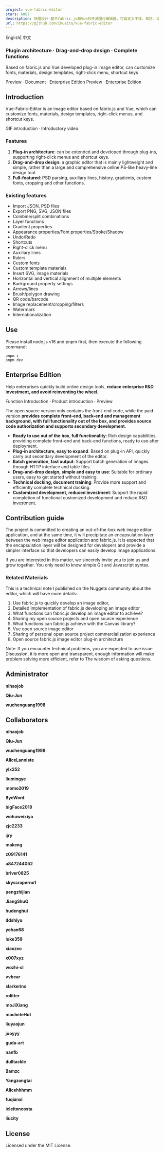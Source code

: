 ```yaml
---
project: vue-fabric-editor
stars: 6067
description: 快图设计-基于fabric.js和Vue的开源图片编辑器，可自定义字体、素材、设计模板。fabric.js and Vue based image editor, can customize fonts, materials, design templates.
url: https://github.com/ikuaitu/vue-fabric-editor
---
```


English| 中文

### Plugin architecture · Drag-and-drop design · Complete functions

Based on fabric.js and Vue developed plug-in image editor, can customize fonts, materials, design templates, right-click menu, shortcut keys

Preview · Document · Enterprise Edition Preview · Enterprise Edition

  

  

Introduction
------------

Vue-Fabric-Editor is an image editor based on fabric.js and Vue, which can customize fonts, materials, design templates, right-click menus, and shortcut keys.

GIF introduction · Introductory video

### Features

1.  **Plug-in architecture**: can be extended and developed through plug-ins, supporting right-click menus and shortcut keys.
2.  **Drag-and-drop design**: a graphic editor that is mainly lightweight and simple, rather than a large and comprehensive online PS-like heavy-line design tool.
3.  **Full-featured**: PSD parsing, auxiliary lines, history, gradients, custom fonts, cropping and other functions.

### Existing features

-   Import JSON, PSD files
-   Export PNG, SVG, JSON files
-   Combine/split combinations
-   Layer functions
-   Gradient properties
-   Appearance properties/Font properties/Stroke/Shadow
-   Undo/Redo
-   Shortcuts
-   Right-click menu
-   Auxiliary lines
-   Rulers
-   Custom fonts
-   Custom template materials
-   Insert SVG, image materials
-   Horizontal and vertical alignment of multiple elements
-   Background property settings
-   Arrows/lines
-   Brush/polygon drawing
-   QR code/barcode
-   Image replacement/cropping/filters
-   Watermark
-   Internationalization

Use
---

Please install node.js v16 and pnpm first, then execute the following command:

```
pnpm i
pnpm dev
```

Enterprise Edition
------------------

Help enterprises quickly build online design tools, **reduce enterprise R&D investment, and avoid reinventing the wheel.**

Function Introduction · Product introduction · Preview

The open source version only contains the front-end code, while the paid version **provides complete front-end, back-end and management background, with full functionality out of the box, and provides source code authorization and supports secondary development**.

-   **Ready to use out of the box, full functionality**: Rich design capabilities, providing complete front-end and back-end functions, ready to use after deployment.
-   **Plug-in architecture, easy to expand**: Based on plug-in API, quickly carry out secondary development of the editor.
-   **Batch generation, fast output**: Support batch generation of images through HTTP interface and table files.
-   **Drag-and-drop design, simple and easy to use**: Suitable for ordinary users, easy to get started without training.
-   **Technical docking, document training**: Provide more support and efficiently complete technical docking.
-   **Customized development, reduced investment**: Support the rapid completion of functional customized development and reduce R&D investment.

Contribution guide
------------------

The project is committed to creating an out-of-the-box web image editor application, and at the same time, it will precipitate an encapsulation layer between the web image editor application and fabric.js. It is expected that the encapsulation layer will be designed for developers and provide a simpler interface so that developers can easily develop image applications.

If you are interested in this matter, we sincerely invite you to join us and grow together. You only need to know simple Git and Javascript syntax.

### Related Materials

This is a technical note I published on the Nuggets community about the editor, which will have more details:

1.  Use fabric.js to quickly develop an image editor,
2.  Detailed implementation of fabric.js developing an image editor
3.  What functions can fabric.js develop an image editor to achieve?
4.  Sharing my open source projects and open source experience
5.  What functions can fabric.js achieve with the Canvas library?
6.  Vue open source image editor
7.  Sharing of personal open source project commercialization experience
8.  Open source fabric.js image editor plug-in architecture

Note: If you encounter technical problems, you are expected to use issue Discussion, it is more open and transparent, enough information will make problem solving more efficient, refer to The wisdom of asking questions.

Administrator
-------------

  
**nihaojob**

  
**Qiu-Jun**

  
**wuchenguang1998**

Collaborators
-------------

  
**nihaojob**

  
**Qiu-Jun**

  
**wuchenguang1998**

  
**AliceLanniste**

  
**ylx252**

  
**liumingye**

  
**momo2019**

  
**ByeWord**

  
**bigFace2019**

  
**wohuweixiya**

  
**zjc2233**

  
**ijry**

  
**makeng**

  
**z09176141**

  
**a847244052**

  
**briver0825**

  
**skyscraperno1**

  
**pengzhijian**

  
**JiangShuQ**

  
**hudenghui**

  
**ddshiyu**

  
**yehan68**

  
**luke358**

  
**xiaozeo**

  
**x007xyz**

  
**wozhi-cl**

  
**vvbear**

  
**slarkerino**

  
**rolitter**

  
**moJiXiang**

  
**macheteHot**

  
**liuyaojun**

  
**jooyyy**

  
**guda-art**

  
**nanfb**

  
**dulltackle**

  
**Bamzc**

  
**Yangzongtai**

  
**Alicehhhmm**

  
**fuqianxi**

  
**icleitoncosta**

  
**liucity**

License
-------

Licensed under the MIT License.
